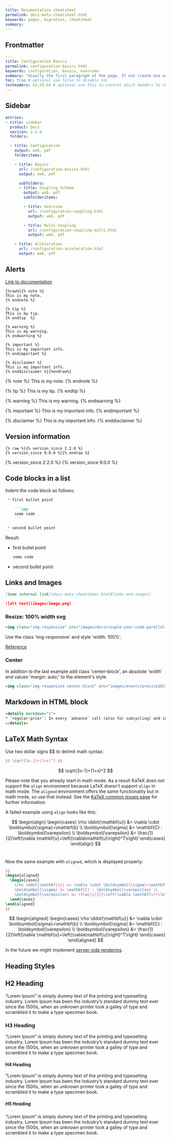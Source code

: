```yaml
---
title: Documentation cheatsheet
permalink: docs-meta-cheatsheet.html
keywords: pages, migration, cheatsheet
summary:
---
```


## Frontmatter

```yaml
---
title: Configuration Basics
permalink: configuration-basics.html
keywords: configuration, basics, overview
summary: "Usually the first paragraph of the page. If not create one or simple leave the field blank"
toc: true # optional use false to disable toc
tocheaders: h2,h3,h4 # optional use this to control which headers to show on the page
---
```

## Sidebar

```yaml
entries:
- title: sidebar
  product: Docs
  version: 2.1.0
  folders:

  - title: Configuration
    output: web, pdf
    folderitems:

    - title: Basics
      url: /configuration-basics.html
      output: web, pdf

      subfolders:
      - title: Coupling Scheme
        output: web, pdf
        subfolderitems:

        - title: Overview
          url: /configuration-coupling.html
          output: web, pdf

        - title: Multi Coupling
          url: /configuration-coupling-multi.html
          output: web, pdf

    - title: Acceleration
      url: /configuration-acceleration.html
      output: web, pdf
```

## Alerts

[Link to documentation](https://idratherbewriting.com/documentation-theme-jekyll/mydoc_alerts.html)

```liquid
{%raw%}{% note %}
This is my note.
{% endnote %}

{% tip %}
This is my tip.
{% endtip  %}

{% warning %}
This is my warning.
{% endwarning %}

{% important %}
This is my important info.
{% endimportant %}

{% disclaimer %}
This is my important info.
{% enddisclaimer %}{%endraw%}
```

{% note %}
This is my note.
{% endnote %}

{% tip %}
This is my tip.
{% endtip %}

{% warning %}
This is my warning.
{% endwarning %}

{% important %}
This is my important info.
{% endimportant %}

{% disclaimer %}
This is my important info.
{% enddisclaimer %}

## Version information

```liquid
{% raw %}{% version_since 2.2.0 %}
{% version_since 9.0.0 %}{% endraw %}
```

{% version_since 2.2.0 %}
{% version_since 9.0.0 %}

## Code blocks in a list

Indent the code block as follows:

````markdown
 * first bullet point

    ```cpp
    some code
    ```

 * second bullet point
````

Result:

* first bullet point

  ```cpp
  some code
  ```

* second bullet point

## Links and Images

```md
[Some internal link](docs-meta-cheatsheet.html#links-and-images)

![alt text](images/image.png)
```

### Resize: 100% width svg

```html
<img class="img-responsive" src="images/docs/couple-your-code-parallel-coupling.svg" alt="Parallel coupling flow" style="width: 100%">
```

Use the class 'img-responsive' and style 'width: 100%'.

[Reference](https://stackoverflow.com/questions/21943108/bootstrap-3-img-responsive-images-are-not-responsive-inside-fieldset-in-firefox)

### Center

In addition to the last example add class 'center-block', an absolute 'width' and values 'margin: auto;' to the element's style.

```html
<img class="img-responsive center-block" src="images/events/precice2021.svg" alt="preCICE Workshop banner" style="width: 500px; margin: auto;">
```

## Markdown in HTML block

```html
<details markdown="1">
* `regular-prior`: In every `advance` call (also for subcycling) and in ...
</details>
```

## LaTeX Math Syntax

Use two dollar signs \$$ to delimit math syntax:

```latex
$$ \sqrt{3x-1}+(1+x)^2 $$
```

$$ \sqrt{3x-1}+(1+x)^2 $$

Please note that you already start in math mode. As a result KaTeX does not support the `align` environment because LaTeX doesn't support `align` in math mode. The `aligned` environment offers the same functionality but in math mode, so use that instead. See the [KaTeX common issues page](https://katex.org/docs/issues.html) for further information.

A failed example using `align` looks like this:

$$
\begin{align}
  \begin{cases}
    \rho \ddot{\mathbf{u}} &= \nabla \cdot \boldsymbol{\sigma}+\mathbf{b} \\
    \boldsymbol{\sigma} &= \mathbf{C} : \boldsymbol{\varepsilon} \\
    \boldsymbol{\varepsilon} &= \frac{1}{2}\left(\nabla \mathbf{u}+\left(\nabla\mathbf{u}\right)^T\right)
  \end{cases}
\end{align}
$$
&nbsp;

Now the same example with `aligned`, which is displayed properly:

```latex
$$
\begin{aligned}
  \begin{cases}
    \rho \ddot{\mathbf{u}} &= \nabla \cdot \boldsymbol{\sigma}+\mathbf{b} \\
    \boldsymbol{\sigma} &= \mathbf{C} : \boldsymbol{\varepsilon} \\
    \boldsymbol{\varepsilon} &= \frac{1}{2}\left(\nabla \mathbf{u}+\left(\nabla\mathbf{u}\right)^T\right)
  \end{cases}
\end{aligned}
$$
```

$$
\begin{aligned}
  \begin{cases}
    \rho \ddot{\mathbf{u}} &= \nabla \cdot \boldsymbol{\sigma}+\mathbf{b} \\
    \boldsymbol{\sigma} &= \mathbf{C} : \boldsymbol{\varepsilon} \\
    \boldsymbol{\varepsilon} &= \frac{1}{2}\left(\nabla \mathbf{u}+\left(\nabla\mathbf{u}\right)^T\right)
  \end{cases}
\end{aligned}
$$

In the future we might implement [server-side rendering](https://gendignoux.com/blog/2020/05/23/katex.html).

## Heading Styles

## H2 Heading

“Lorem Ipsum” is simply dummy text of the printing and typesetting industry. Lorem Ipsum has been the industry’s standard dummy text ever since the 1500s, when an unknown printer took a galley of type and scrambled it to make a type specimen book.

### H3 Heading

“Lorem Ipsum” is simply dummy text of the printing and typesetting industry. Lorem Ipsum has been the industry’s standard dummy text ever since the 1500s, when an unknown printer took a galley of type and scrambled it to make a type specimen book.

#### H4 Heading

“Lorem Ipsum” is simply dummy text of the printing and typesetting industry. Lorem Ipsum has been the industry’s standard dummy text ever since the 1500s, when an unknown printer took a galley of type and scrambled it to make a type specimen book.

##### H5 Heading

“Lorem Ipsum” is simply dummy text of the printing and typesetting industry. Lorem Ipsum has been the industry’s standard dummy text ever since the 1500s, when an unknown printer took a galley of type and scrambled it to make a type specimen book.
